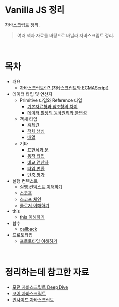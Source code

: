 # Vanilla JS 정리
자바스크립트 정리.

> 여러 책과 자료를 바탕으로 바닐라 자바스크립트 정리.

<br>

# 목차

* 개요
  * [자바스크립트란? (자바스크립트와 ECMAScript)](./개요/자바스크립트란.md)
* 데이터 타입 및 연산자
  * Primitive 타입와 Reference 타입
    * [기본자료형과 참조형의 차이](./데이터타입및연산자/기본자료형과%20참조형의%20차이.md)
    * [데이터 할당의 동작원리와 불변성](./데이터타입및연산자/데이터%20할당의%20동작원리와%20불변성.md)
  * 객체 타입
    * [객체란](./데이터타입및연산자/객체란.md)
    * [객체 생성](./데이터타입및연산자/객체%20생성.md)
    * [배열](./데이터타입및연산자/배열.md)
  * 기타
    * [표현식과 문](./데이터타입및연산자/표현식과%20문.md)
    * [동적 타입](./데이터타입및연산자/동적%20타입.md)
    * [비교 연산자](./데이터타입및연산자/비교%20연산자.md)
    * [타입 변환](./데이터타입및연산자/타입%20변환.md)
    * [단축 평가](./데이터타입및연산자/단축%20평가.md)
* 실행 컨텍스트
  * [실행 컨텍스트 이해하기](./%EC%8B%A4%ED%96%89%EC%BB%A8%ED%85%8D%EC%8A%A4%ED%8A%B8/%EC%8B%A4%ED%96%89%20%EC%BB%A8%ED%85%8D%EC%8A%A4%ED%8A%B8%20%EC%9D%B4%ED%95%B4%ED%95%98%EA%B8%B0.md) 
  * [스코프](./%EC%8B%A4%ED%96%89%EC%BB%A8%ED%85%8D%EC%8A%A4%ED%8A%B8/%EC%8A%A4%EC%BD%94%ED%94%84%EB%9E%80.md)
  * [스코프 체인](./%EC%8B%A4%ED%96%89%EC%BB%A8%ED%85%8D%EC%8A%A4%ED%8A%B8/%EC%8A%A4%EC%BD%94%ED%94%84%20%EC%B2%B4%EC%9D%B8.md)
  * [클로저 이해하기](./%EC%8B%A4%ED%96%89%EC%BB%A8%ED%85%8D%EC%8A%A4%ED%8A%B8/closure.md)
* this
  * [this 이해하기](./this/this%20이해하기.md)
* 함수
  * [callback](./함수/callback.md)
* 프로토타입
  * [프로토타입 이해하기](./프로토타입/프로토타입이란.md)


<br>

# 정리하는데 참고한 자료
* [모던 자바스크립트 Deep Dive](http://www.yes24.com/Product/Goods/92742567)
* [코어 자바스크립트](http://www.yes24.com/Product/Goods/78586788)
* [인사이드 자바스크립트](http://www.yes24.com/Cooperate/Naver/welcomeNaver.aspx?pageNo=1&goodsNo=11781589)
